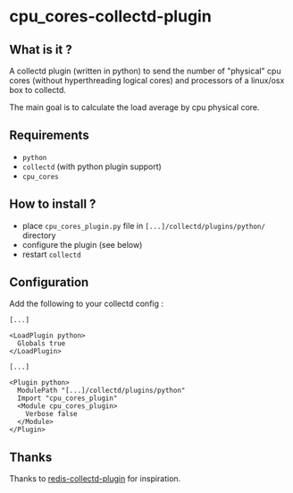 # cpu_cores-collectd-plugin

## What is it ?

A collectd plugin (written in python) to send the number of "physical" cpu cores (without hyperthreading logical cores) and processors of a linux/osx box to collectd.

The main goal is to calculate the load average by cpu physical core.

## Requirements

- `python`
- `collectd` (with python plugin support)
- `cpu_cores`

## How to install ?

- place `cpu_cores_plugin.py` file in `[...]/collectd/plugins/python/` directory
- configure the plugin (see below)
- restart `collectd`

## Configuration

Add the following to your collectd config :

    [...]

    <LoadPlugin python>
      Globals true
    </LoadPlugin>

    [...]
    
    <Plugin python>
      ModulePath "[...]/collectd/plugins/python"
      Import "cpu_cores_plugin"
      <Module cpu_cores_plugin>
        Verbose false
      </Module>
    </Plugin>

## Thanks

Thanks to [redis-collectd-plugin](https://github.com/powdahound/redis-collectd-plugin) for inspiration.
